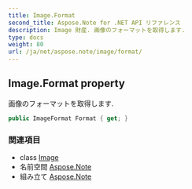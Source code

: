 ```yaml
---
title: Image.Format
second_title: Aspose.Note for .NET API リファレンス
description: Image 財産. 画像のフォーマットを取得します.
type: docs
weight: 80
url: /ja/net/aspose.note/image/format/
---
```

## Image.Format property

画像のフォーマットを取得します.

```csharp
public ImageFormat Format { get; }
```

### 関連項目

* class [Image](../)
* 名前空間 [Aspose.Note](../../image/)
* 組み立て [Aspose.Note](../../../)


